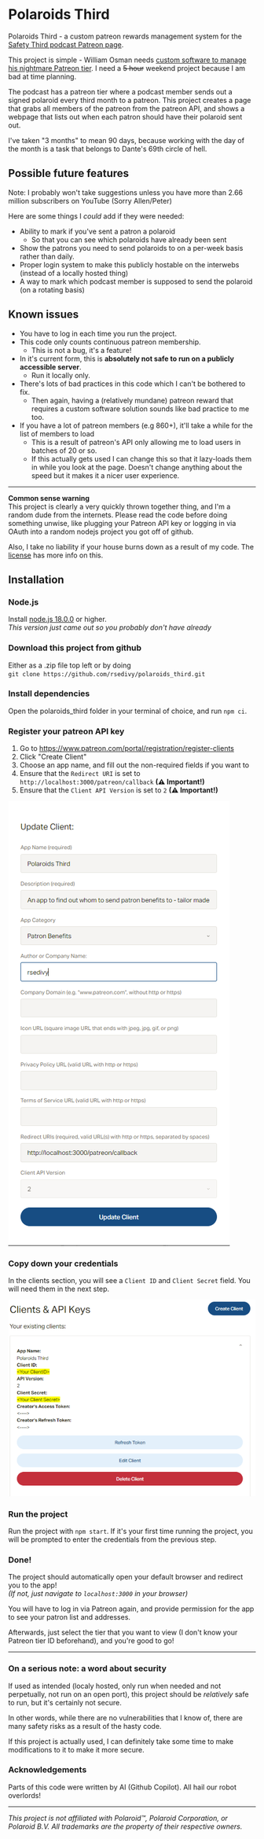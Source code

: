 # Polaroids Third
Polaroids Third - a custom patreon rewards management system for the [Safety Third podcast Patreon page](https://www.patreon.com/safetythird).

This project is simple - William Osman needs [custom software to manage his nightmare Patreon tier](https://youtu.be/6SOiZSGtdGI?t=274). I need a ~~5 hour~~ weekend project because I am bad at time planning.

The podcast has a patreon tier where a podcast member sends out a signed polaroid every third month to a patreon. This project creates a page that grabs all members of the patreon from the patreon API, and shows a webpage that lists out when each patron should have their polaroid sent out.

I've taken "3 months" to mean 90 days, because working with the day of the month is a task that belongs to Dante's 69th circle of hell.

## Possible future features

Note: I probably won't take suggestions unless you have more than 2.66 million subscribers on YouTube (Sorry Allen/Peter)

Here are some things I *could* add if they were needed:
* Ability to mark if you've sent a patron a polaroid
  * So that you can see which polaroids have already been sent
* Show the patrons you need to send polaroids to on a per-week basis rather than daily.
* Proper login system to make this publicly hostable on the interwebs (instead of a locally hosted thing)
* A way to mark which podcast member is supposed to send the polaroid (on a rotating basis)

## Known issues
* You have to log in each time you run the project.
* This code only counts continuous patreon membership.
  * This is not a bug, it's a feature!
* In it's current form, this is **absolutely not safe to run on a publicly accessible server**.
  * Run it locally only.
* There's lots of bad practices in this code which I can't be bothered to fix.
  * Then again, having a (relatively mundane) patreon reward that requires a custom software solution sounds like bad practice to me too.
* If you have a lot of patreon members (e.g 860+), it'll take a while for the list of members to load
  * This is a result of patreon's API only allowing me to load users in batches of 20 or so.
  * If this actually gets used I can change this so that it lazy-loads them in while you look at the page. Doesn't change anything about the speed but it makes it a nicer user experience.

----

**Common sense warning**  
This project is clearly a very quickly thrown together thing, and I'm a random dude from the internets. Please read the code before doing something unwise, like plugging your Patreon API key or logging in via OAuth into a random nodejs project you got off of github.

Also, I take no liability if your house burns down as a result of my code. The [license](https://github.com/rsedivy/polaroids_third/blob/main/LICENSE) has more info on this.

## Installation

### Node.js

Install [node.js 18.0.0](https://nodejs.org/en/download/current/) or higher.  
*This version just came out so you probably don't have already*

### Download this project from github

Either as a .zip file top left or by doing  
`git clone https://github.com/rsedivy/polaroids_third.git`

### Install dependencies

Open the polaroids_third folder in your terminal of choice, and run `npm ci`.

### Register your patreon API key

1) Go to https://www.patreon.com/portal/registration/register-clients
2) Click "Create Client"
3) Choose an app name, and fill out the non-required fields if you want to
4) Ensure that the `Redirect URI` is set to `http://localhost:3000/patreon/callback` **(⚠ Important!)**
5) Ensure that the `Client API Version` is set to `2` **(⚠ Important!)**

![An example how to fill out the "Create Client" form](https://raw.githubusercontent.com/rsedivy/polaroids_third/main/public/images/patreon_config.PNG "Patreon API key form")

### Copy down your credentials

In the clients section, you will see a `Client ID` and `Client Secret` field. You will need them in the next step.

 ![An example of how the credentials look like.](https://raw.githubusercontent.com/rsedivy/polaroids_third/main/public/images/apikeys_obscured.PNG "API key example")

### Run the project

Run the project with `npm start`.
If it's your first time running the project, you will be prompted to enter the credentials from the previous step.

### Done!

The project should automatically open your default browser and redirect you to the app!  
*(If not, just navigate to *`localhost:3000`* in your browser)*  

You will have to log in via Patreon again, and provide permission for the app to see your patron list and addresses.

Afterwards, just select the tier that you want to view (I don't know your Patreon tier ID beforehand), and you're good to go!

----

### On a serious note: a word about security

If used as intended (localy hosted, only run when needed and not perpetually, not run on an open port), this project should be *relatively* safe to run, but it's certainly not secure.

In other words, while there are no vulnerabilities that I know of, there are many safety risks as a result of the hasty code.

If this project is actually used, I can definitely take some time to make modifications to it to make it more secure.

### Acknowledgements
Parts of this code were written by AI (Github Copilot). All hail our robot overlords!

---

*This project is not affiliated with Polaroid™, Polaroid Corporation, or Polaroid B.V. All trademarks are the property of their respective owners.*
